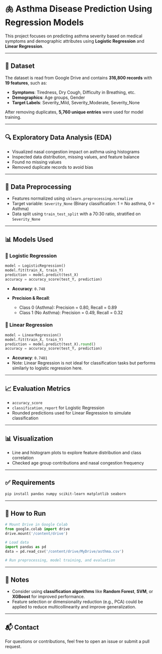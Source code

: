 # 🫁 Asthma Disease Prediction Using Regression Models

This project focuses on predicting asthma severity based on medical symptoms and demographic attributes using **Logistic Regression** and **Linear Regression**.

---

## 📂 Dataset

The dataset is read from Google Drive and contains **316,800 records** with **19 features**, such as:

* **Symptoms**: Tiredness, Dry Cough, Difficulty in Breathing, etc.
* **Demographics**: Age groups, Gender
* **Target Labels**: Severity\_Mild, Severity\_Moderate, Severity\_None

After removing duplicates, **5,760 unique entries** were used for model training.

---

## 🔍 Exploratory Data Analysis (EDA)

* Visualized nasal congestion impact on asthma using histograms
* Inspected data distribution, missing values, and feature balance
* Found no missing values
* Removed duplicate records to avoid bias

---

## 🧼 Data Preprocessing

* Features normalized using `sklearn.preprocessing.normalize`
* Target variable: `Severity_None` (Binary classification: 1 = No asthma, 0 = Asthma)
* Data split using `train_test_split` with a 70:30 ratio, stratified on `Severity_None`

---

## 📊 Models Used

### 🔹 Logistic Regression

```python
model = LogisticRegression()
model.fit(train_X, train_Y)
prediction = model.predict(test_X)
accuracy = accuracy_score(test_Y, prediction)
```

* **Accuracy**: `0.748`
* **Precision & Recall**:

  * Class 0 (Asthma): Precision = 0.80, Recall = 0.89
  * Class 1 (No Asthma): Precision = 0.49, Recall = 0.32

### 🔹 Linear Regression

```python
model = LinearRegression()
model.fit(train_X, train_Y)
prediction = model.predict(test_X).round()
accuracy = accuracy_score(test_Y, prediction)
```

* **Accuracy**: `0.7481`
* Note: Linear Regression is not ideal for classification tasks but performs similarly to logistic regression here.

---

## 📈 Evaluation Metrics

* `accuracy_score`
* `classification_report` for Logistic Regression
* Rounded predictions used for Linear Regression to simulate classification

---

## 📊 Visualization

* Line and histogram plots to explore feature distribution and class correlation
* Checked age group contributions and nasal congestion frequency

---

## ✅ Requirements

```bash
pip install pandas numpy scikit-learn matplotlib seaborn
```

---

## 🚀 How to Run

```python
# Mount Drive in Google Colab
from google.colab import drive
drive.mount('/content/drive')

# Load data
import pandas as pd
data = pd.read_csv('/content/drive/MyDrive/asthma.csv')

# Run preprocessing, model training, and evaluation
```

---

## 📌 Notes

* Consider using **classification algorithms** like **Random Forest**, **SVM**, or **XGBoost** for improved performance.
* Feature selection or dimensionality reduction (e.g., PCA) could be applied to reduce multicollinearity and improve generalization.

---

## 📬 Contact

For questions or contributions, feel free to open an issue or submit a pull request.
